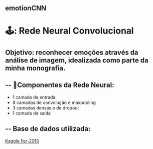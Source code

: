## emotionCNN
<html>

<h1><b>🕹: Rede Neural Convolucional </b></h1>

<h2> Objetivo: reconhecer emoções através da análise de imagem, idealizada como parte da minha monografia. </h2>

<h2> -- 🧠Componentes da Rede Neural: </h2>

<ul> 
  <li> 1 camada de entrada
  <li> 8 camadas de convolução e maxpooling
  <li> 3 camadas densas e de dropout
  <li> 1 camada de saída 

  </ul>


<h2>-- Base de dados utilizada:</h2>
<a href='https://www.kaggle.com/datasets/msambare/fer2013/data' > Kaggle Fer-2013 </a>

</html>
